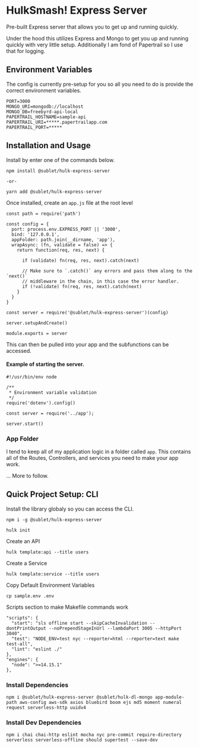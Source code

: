 # HulkSmash! Express Server

Pre-built Express server that allows you to get up and running quickly.

Under the hood this utilizes Express and Mongo to get you up and running quickly with very little setup.  Additionally I am fond of Papertrail so I use that for logging.

## Environment Variables

The config is currently pre-setup for you so all you need to do is provide the correct environment variables.

```
PORT=3000
MONGO_URI=mongodb://localhost
MONGO_DB=freebyrd-api-local
PAPERTRAIL_HOSTNAME=sample-api
PAPERTRAIL_URI=*****.papertrailapp.com
PAPERTRAIL_PORT=*****
```

## Installation and Usage

Install by enter one of the commands below.

```
npm install @sublet/hulk-express-server

-or-

yarn add @sublet/hulk-express-server
```

Once installed, create an `app.js` file at the root level 

```
const path = require('path')

const config = {
  port: process.env.EXPRESS_PORT || '3000',
  bind: '127.0.0.1',
  appFolder: path.join(__dirname, 'app'),
  wrapAsync: (fn, validate = false) => {
    return function(req, res, next) {

      if (validate) fn(req, res, next).catch(next)

      // Make sure to `.catch()` any errors and pass them along to the `next()`
      // middleware in the chain, in this case the error handler.
      if (!validate) fn(req, res, next).catch(next)
    }
  }
}

const server = require('@sublet/hulk-express-server')(config)

server.setupAndCreate()

module.exports = server
```

This can then be pulled into your app and the subfunctions can be accessed.

#### Example of starting the server.

```
#!/usr/bin/env node

/**
 * Environment variable validation
 */
require('dotenv').config()

const server = require('../app');

server.start()
```

### App Folder

I tend to keep all of my application logic in a folder called `app`. This contains all of the Routes, Controllers, and services you need to make your app work.

... More to follow.

## Quick Project Setup: CLI

Install the library globaly so you can access the CLI.

```
npm i -g @sublet/hulk-express-server
```

```
hulk init
```

Create an API

```
hulk template:api --title users
```

Create a Service

```
hulk template:service --title users
```

Copy Default Environment Variables

```
cp sample.env .env
```

Scripts section to make Makefile commands work

```
"scripts": {
  "start": "sls offline start --skipCacheInvalidation --dontPrintOutput --noPrependStageInUrl --lambdaPort 3005 --httpPort 3040",
  "test": "NODE_ENV=test nyc --reporter=html --reporter=text make test-all",
  "lint": "eslint ./"
},
"engines": {
  "node": ">=14.15.1"
},
```

### Install Dependencies

```
npm i @sublet/hulk-express-server @sublet/hulk-dl-mongo app-module-path aws-config aws-sdk axios bluebird boom ejs md5 moment numeral request serverless-http uuidv4
```

### Install Dev Dependencies
```
npm i chai chai-http eslint mocha nyc pre-commit require-directory serverless serverless-offline should supertest --save-dev
```